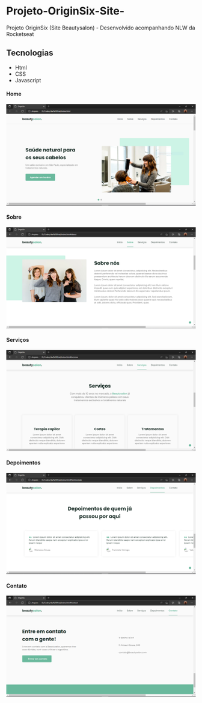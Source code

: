 # Projeto-OriginSix-Site-
Projeto OriginSix  (Site Beautysalon) - Desenvolvido acompanhando NLW da Rocketseat

## Tecnologias
- Html
- CSS
- Javascript



#### Home
![image](https://github.com/JoaoVitor-Dev/Projeto-OriginSix-Site-/blob/main/github/01.png)

#### Sobre

![image](https://github.com/JoaoVitor-Dev/Projeto-OriginSix-Site-/blob/main/github/02.png)

#### Serviços

![image](https://github.com/JoaoVitor-Dev/Projeto-OriginSix-Site-/blob/main/github/03.png)

#### Depoimentos

![image](https://github.com/JoaoVitor-Dev/Projeto-OriginSix-Site-/blob/main/github/04.png)

#### Contato

![image](https://github.com/JoaoVitor-Dev/Projeto-OriginSix-Site-/blob/main/github/05.png)
